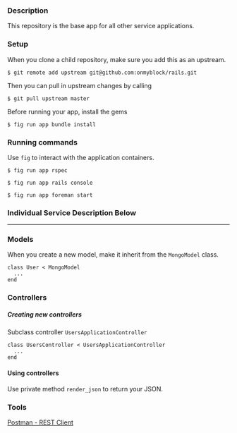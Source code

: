 ### Description
This repository is the base app for all other service applications.

### Setup
When you clone a child repository, make sure you add this as an upstream.

```
$ git remote add upstream git@github.com:onmyblock/rails.git
```

Then you can pull in upstream changes by calling
```
$ git pull upstream master
```

Before running your app, install the gems
```
$ fig run app bundle install
```

### Running commands
Use `fig` to interact with the application containers.

```
$ fig run app rspec
```

```
$ fig run app rails console
```

```
$ fig run app foreman start
```

### Individual Service Description Below
---

### Models
When you create a new model, make it inherit from the `MongoModel` class.
```
class User < MongoModel
  ...
end
```

### Controllers
##### Creating new controllers
Subclass controller `UsersApplicationController`
```
class UsersController < UsersApplicationController
  ...
end
```

#### Using controllers
Use private method `render_json` to return your JSON.

### Tools
[Postman - REST Client](https://chrome.google.com/webstore/detail/postman-rest-client/fdmmgilgnpjigdojojpjoooidkmcomcm?hl=en)

